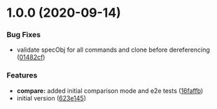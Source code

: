 # 1.0.0 (2020-09-14)


### Bug Fixes

* validate specObj for all commands and clone before dereferencing ([01482cf](https://github.com/digio/oaat/commit/01482cf6e68523aa26c3ab4ca2fa7801089a5b8f))


### Features

* **compare:** added initial comparison mode and e2e tests ([16faffb](https://github.com/digio/oaat/commit/16faffb4cbf176be5127fe832c6089ebb83d2345))
* initial version ([623e145](https://github.com/digio/oaat/commit/623e145c88f35a620e7105c18a1b3195703780b8))
